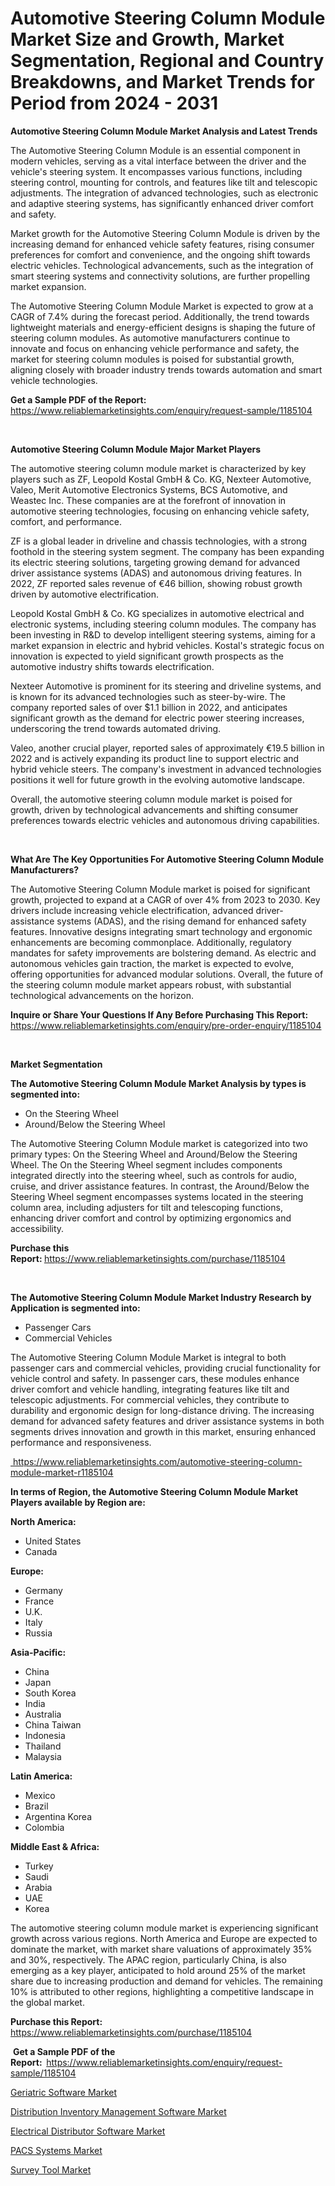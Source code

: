 <p><h1>Automotive Steering Column Module Market Size and Growth, Market Segmentation, Regional and Country Breakdowns, and Market Trends for Period from 2024 -  2031</h1></p><p><strong>Automotive Steering Column Module Market Analysis and Latest Trends</strong></p>
<p><p>The Automotive Steering Column Module is an essential component in modern vehicles, serving as a vital interface between the driver and the vehicle's steering system. It encompasses various functions, including steering control, mounting for controls, and features like tilt and telescopic adjustments. The integration of advanced technologies, such as electronic and adaptive steering systems, has significantly enhanced driver comfort and safety.</p><p>Market growth for the Automotive Steering Column Module is driven by the increasing demand for enhanced vehicle safety features, rising consumer preferences for comfort and convenience, and the ongoing shift towards electric vehicles. Technological advancements, such as the integration of smart steering systems and connectivity solutions, are further propelling market expansion.</p><p>The Automotive Steering Column Module Market is expected to grow at a CAGR of 7.4% during the forecast period. Additionally, the trend towards lightweight materials and energy-efficient designs is shaping the future of steering column modules. As automotive manufacturers continue to innovate and focus on enhancing vehicle performance and safety, the market for steering column modules is poised for substantial growth, aligning closely with broader industry trends towards automation and smart vehicle technologies.</p></p>
<p><strong>Get a Sample PDF of the Report:&nbsp;</strong> <a href="https://www.reliablemarketinsights.com/enquiry/request-sample/1185104?utm_campaign=1347&utm_medium=2&utm_source=Github&utm_content=ia&utm_term=22102024&utm_id=automotive-steering-column-module">https://www.reliablemarketinsights.com/enquiry/request-sample/1185104</a></p>
<p>&nbsp;</p>
<p><strong>Automotive Steering Column Module Major Market Players</strong></p>
<p><p>The automotive steering column module market is characterized by key players such as ZF, Leopold Kostal GmbH & Co. KG, Nexteer Automotive, Valeo, Merit Automotive Electronics Systems, BCS Automotive, and Weastec Inc. These companies are at the forefront of innovation in automotive steering technologies, focusing on enhancing vehicle safety, comfort, and performance.</p><p>ZF is a global leader in driveline and chassis technologies, with a strong foothold in the steering system segment. The company has been expanding its electric steering solutions, targeting growing demand for advanced driver assistance systems (ADAS) and autonomous driving features. In 2022, ZF reported sales revenue of €46 billion, showing robust growth driven by automotive electrification.</p><p>Leopold Kostal GmbH & Co. KG specializes in automotive electrical and electronic systems, including steering column modules. The company has been investing in R&D to develop intelligent steering systems, aiming for a market expansion in electric and hybrid vehicles. Kostal's strategic focus on innovation is expected to yield significant growth prospects as the automotive industry shifts towards electrification.</p><p>Nexteer Automotive is prominent for its steering and driveline systems, and is known for its advanced technologies such as steer-by-wire. The company reported sales of over $1.1 billion in 2022, and anticipates significant growth as the demand for electric power steering increases, underscoring the trend towards automated driving.</p><p>Valeo, another crucial player, reported sales of approximately €19.5 billion in 2022 and is actively expanding its product line to support electric and hybrid vehicle steers. The company's investment in advanced technologies positions it well for future growth in the evolving automotive landscape.</p><p>Overall, the automotive steering column module market is poised for growth, driven by technological advancements and shifting consumer preferences towards electric vehicles and autonomous driving capabilities.</p></p>
<p>&nbsp;</p>
<p><strong>What Are The Key Opportunities For Automotive Steering Column Module Manufacturers?</strong></p>
<p><p>The Automotive Steering Column Module market is poised for significant growth, projected to expand at a CAGR of over 4% from 2023 to 2030. Key drivers include increasing vehicle electrification, advanced driver-assistance systems (ADAS), and the rising demand for enhanced safety features. Innovative designs integrating smart technology and ergonomic enhancements are becoming commonplace. Additionally, regulatory mandates for safety improvements are bolstering demand. As electric and autonomous vehicles gain traction, the market is expected to evolve, offering opportunities for advanced modular solutions. Overall, the future of the steering column module market appears robust, with substantial technological advancements on the horizon.</p></p>
<p><strong>Inquire or Share Your Questions If Any Before Purchasing This Report:</strong> <a href="https://www.reliablemarketinsights.com/enquiry/pre-order-enquiry/1185104?utm_campaign=1347&utm_medium=2&utm_source=Github&utm_content=ia&utm_term=22102024&utm_id=automotive-steering-column-module">https://www.reliablemarketinsights.com/enquiry/pre-order-enquiry/1185104</a></p>
<p>&nbsp;</p>
<p><strong>Market Segmentation</strong></p>
<p><strong>The Automotive Steering Column Module Market Analysis by types is segmented into:</strong></p>
<p><ul><li>On the Steering Wheel</li><li>Around/Below the Steering Wheel</li></ul></p>
<p><p>The Automotive Steering Column Module market is categorized into two primary types: On the Steering Wheel and Around/Below the Steering Wheel. The On the Steering Wheel segment includes components integrated directly into the steering wheel, such as controls for audio, cruise, and driver assistance features. In contrast, the Around/Below the Steering Wheel segment encompasses systems located in the steering column area, including adjusters for tilt and telescoping functions, enhancing driver comfort and control by optimizing ergonomics and accessibility.</p></p>
<p><strong>Purchase this Report:&nbsp;</strong><a href="https://www.reliablemarketinsights.com/purchase/1185104?utm_campaign=1347&utm_medium=2&utm_source=Github&utm_content=ia&utm_term=22102024&utm_id=automotive-steering-column-module">https://www.reliablemarketinsights.com/purchase/1185104</a></p>
<p>&nbsp;</p>
<p><strong>The Automotive Steering Column Module Market Industry Research by Application is segmented into:</strong></p>
<p><ul><li>Passenger Cars</li><li>Commercial Vehicles</li></ul></p>
<p><p>The Automotive Steering Column Module Market is integral to both passenger cars and commercial vehicles, providing crucial functionality for vehicle control and safety. In passenger cars, these modules enhance driver comfort and vehicle handling, integrating features like tilt and telescopic adjustments. For commercial vehicles, they contribute to durability and ergonomic design for long-distance driving. The increasing demand for advanced safety features and driver assistance systems in both segments drives innovation and growth in this market, ensuring enhanced performance and responsiveness.</p></p>
<p><a href="https://www.reliablemarketinsights.com/automotive-steering-column-module-market-r1185104?utm_campaign=1347&utm_medium=2&utm_source=Github&utm_content=ia&utm_term=22102024&utm_id=automotive-steering-column-module">&nbsp;https://www.reliablemarketinsights.com/automotive-steering-column-module-market-r1185104</a></p>
<p><strong>In terms of Region, the Automotive Steering Column Module Market Players available by Region are:</strong></p>
<p>
    <p> <strong> North America: </strong>
        <ul>
            <li>United States</li>
            <li>Canada</li>
        </ul>
        </p> 
    <p> <strong> Europe: </strong>
        <ul>
            <li>Germany</li>
            <li>France</li>
            <li>U.K.</li>
            <li>Italy</li>
            <li>Russia</li>
        </ul>
        </p> 
    <p> <strong> Asia-Pacific: </strong>
        <ul>
            <li>China</li>
            <li>Japan</li>
            <li>South Korea</li>
            <li>India</li>
            <li>Australia</li>
            <li>China Taiwan</li>
            <li>Indonesia</li>
            <li>Thailand</li>
            <li>Malaysia</li>
        </ul>
        </p> 
    <p> <strong> Latin America: </strong>
        <ul>
            <li>Mexico</li>
            <li>Brazil</li>
            <li>Argentina Korea</li>
            <li>Colombia</li>
        </ul>
        </p> 
    <p> <strong> Middle East & Africa: </strong>
        <ul>
            <li>Turkey</li>
            <li>Saudi</li>
            <li>Arabia</li>
            <li>UAE</li>
            <li>Korea</li>
        </ul>
    </p>
    </p>
<p><p>The automotive steering column module market is experiencing significant growth across various regions. North America and Europe are expected to dominate the market, with market share valuations of approximately 35% and 30%, respectively. The APAC region, particularly China, is also emerging as a key player, anticipated to hold around 25% of the market share due to increasing production and demand for vehicles. The remaining 10% is attributed to other regions, highlighting a competitive landscape in the global market. </p></p>
<p><strong>Purchase this Report: </strong><a href="https://www.reliablemarketinsights.com/purchase/1185104?utm_campaign=1347&utm_medium=2&utm_source=Github&utm_content=ia&utm_term=22102024&utm_id=automotive-steering-column-module">https://www.reliablemarketinsights.com/purchase/1185104</a></p>
<p>&nbsp;<strong>Get a Sample PDF of the Report:&nbsp;&nbsp;</strong><a href="https://www.reliablemarketinsights.com/enquiry/request-sample/1185104?utm_campaign=1347&utm_medium=2&utm_source=Github&utm_content=ia&utm_term=22102024&utm_id=automotive-steering-column-module">https://www.reliablemarketinsights.com/enquiry/request-sample/1185104</a></p>
<p><strong></strong></p>
<p><p><a href="https://www.linkedin.com/pulse/insights-geriatric-software-market-players-size-geographical-gnoyc?utm_campaign=1347&utm_medium=2&utm_source=Github&utm_content=ia&utm_term=22102024&utm_id=automotive-steering-column-module">Geriatric Software Market</a></p><p><a href="https://www.linkedin.com/pulse/distribution-inventory-management-software-market-research-cilec?utm_campaign=1347&utm_medium=2&utm_source=Github&utm_content=ia&utm_term=22102024&utm_id=automotive-steering-column-module">Distribution Inventory Management Software Market</a></p><p><a href="https://www.linkedin.com/pulse/strategic-forecast-electrical-distributor-software-market-lhwjc?utm_campaign=1347&utm_medium=2&utm_source=Github&utm_content=ia&utm_term=22102024&utm_id=automotive-steering-column-module">Electrical Distributor Software Market</a></p><p><a href="https://www.linkedin.com/pulse/pacs-systems-landscape-product-spectrum-market-trajectories-r74kc?utm_campaign=1347&utm_medium=2&utm_source=Github&utm_content=ia&utm_term=22102024&utm_id=automotive-steering-column-module">PACS Systems Market</a></p><p><a href="https://www.linkedin.com/pulse/survey-tool-market2024-2031-industry-insights-investment-opportunities-rjxnc?utm_campaign=1347&utm_medium=2&utm_source=Github&utm_content=ia&utm_term=22102024&utm_id=automotive-steering-column-module">Survey Tool Market</a></p></p>